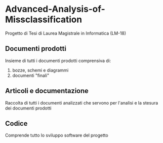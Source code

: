 # Advanced-Analysis-of-Missclassification
Progetto di Tesi di Laurea Magistrale in Informatica (LM-18)

## Documenti prodotti
Insieme di tutti i documenti prodotti comprensiva di:
1) bozze, schemi e diagrammi
2) documenti "finali"

## Articoli e documentazione
Raccolta di tutti i documenti analizzati che servono per l'analisi e la stesura dei documenti prodotti

## Codice
Comprende tutto lo sviluppo software del progetto
